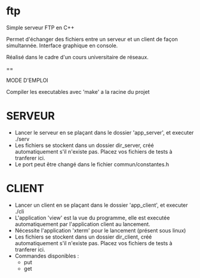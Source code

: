 ftp
===

Simple serveur FTP en C++

Permet d'échanger des fichiers entre un serveur et un client de façon simultannée.
Interface graphique en console.

Réalisé dans le cadre d'un cours universitaire de réseaux.

==

MODE D'EMPLOI

Compiler les executables avec 'make' a la racine du projet

# SERVEUR
- Lancer le serveur en se plaçant dans le dossier 'app_server', et executer ./serv
- Les fichiers se stockent dans un dossier dir_server, créé automatiquement s'il n'existe pas. Placez vos fichiers de tests à tranferer ici.
- Le port peut être changé dans le fichier commun/constantes.h

# CLIENT
- Lancer un client en se plaçant dans le dossier 'app_client', et executer ./cli
- L'application 'view' est la vue du programme, elle est executée automatiquement par l'application client au lancement.
- Nécessite l'application 'xterm' pour le lancement (présent sous linux)
- Les fichiers se stockent dans un dossier dir_client, créé automatiquement s'il n'existe pas. Placez vos fichiers de tests à tranferer ici.
- Commandes disponibles :
	- put <nom du fichier>
	- get <nom du fichier>


